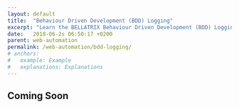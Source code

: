 ```yaml
---
layout: default
title:  "Behaviour Driven Development (BDD) Logging"
excerpt: "Learn the BELLATRIX Behaviour Driven Development (BDD) Logging works and how to use it."
date:   2018-06-2s 06:50:17 +0200
parent: web-automation
permalink: /web-automation/bdd-logging/
# anchors:
#   example: Example
#   explanations: Explanations
---
```

Coming Soon
-------

<!-- Example
-------
```java
@Test
public void purchaseRocketWithLogs() {
    app().navigate().to("http://demos.bellatrix.solutions/");

    Select sortDropDown = app().create().byNameEndingWith(Select.class, "orderby");
    Anchor protonMReadMoreButton = app().create().byInnerTextContaining(Anchor.class, "Read more");
    Anchor addToCartFalcon9 =
    app().create().byAttributeContaining(Anchor.class, "data-product_id", "28").toBeClickable();
    Anchor viewCartButton =
    app().create().byClassContaining(Anchor.class, "added_to_cart wc-forward").toBeClickable();

    sortDropDown.selectByText("Sort by price: low to high");
    protonMReadMoreButton.hover();
    addToCartFalcon9.focus();
    addToCartFalcon9.click();
    viewCartButton.click();

    TextField couponCodeTextField = app().create().byId(TextField.class, "coupon_code");
    Button applyCouponButton = app().create().byValueContaining(Button.class, "Apply coupon");
    Div messageAlert = app().create().byClassContaining(Div.class, "woocommerce-message");
    NumberInput quantityBox = app().create().byClassContaining(NumberInput.class, "input-text qty text");
    Button updateCart = app().create().byValueContaining(Button.class, "Update cart").toBeClickable();
    Span totalSpan = app().create().byXPath(Span.class, "//*[@class='order-total']//span");
    Anchor proceedToCheckout =
    app().create().byClassContaining(Anchor.class, "checkout-button button alt wc-forward");

    couponCodeTextField.setText("happybirthday");
    applyCouponButton.click();
    messageAlert.toBeVisible().waitToBe();
    messageAlert.validateTextIs("Coupon code applied successfully.");
    quantityBox.setNumber(0);
    quantityBox.setNumber(2);
    updateCart.click();
    totalSpan.validateTextIs("95.00€");
    proceedToCheckout.click();

    Heading billingDetailsHeading = app().create().byInnerTextContaining(Heading.class, "Billing details");
    Anchor showLogin = app().create().byInnerTextContaining(Anchor.class, "Click here to login");
    TextArea orderCommentsTextArea = app().create().byId(TextArea.class, "order_comments");
    TextField billingFirstName = app().create().byId(TextField.class, "billing_first_name");
    TextField billingLastName = app().create().byId(TextField.class, "billing_last_name");
    TextField billingCompany = app().create().byId(TextField.class, "billing_company");
    Select billingCountry = app().create().byId(Select.class, "billing_country");
    TextField billingAddress1 = app().create().byId(TextField.class, "billing_address_1");
    TextField billingAddress2 = app().create().byId(TextField.class, "billing_address_2");
    TextField billingCity = app().create().byId(TextField.class, "billing_city");
    Select billingState = app().create().byId(Select.class, "billing_state").toBeVisible().toBeClickable();
    TextField billingZip = app().create().byId(TextField.class, "billing_postcode");
    PhoneInput billingPhone = app().create().byId(PhoneInput.class, "billing_phone");
    EmailInput billingEmail = app().create().byId(EmailInput.class, "billing_email");
    CheckBox createAccountCheckBox = app().create().byId(CheckBox.class, "createaccount");
    RadioButton checkPaymentsRadioButton =
    app().create().byAttributeContaining(RadioButton.class, "for", "payment_method_cheque");

    billingDetailsHeading.toBeVisible().waitToBe();
    showLogin.validateHrefIs("http://demos.bellatrix.solutions/checkout/#");
    showLogin.validateClassIs("showlogin");
    orderCommentsTextArea.scrollToVisible();
    orderCommentsTextArea.setText("Please send the rocket to my door step!");
    billingFirstName.setText("In");
    billingLastName.setText("Deepthought");
    billingCompany.setText("Automate The Planet Ltd.");
    billingCountry.selectByText("Bulgaria");
    billingAddress1.validatePlaceholderIs("House number and street name");
    billingAddress1.setText("bul. Yerusalim 5");
    billingAddress2.setText("bul. Yerusalim 6");
    billingCity.setText("Sofia");
    billingState.selectByText("Sofia-Grad");
    billingZip.setText("1000");
    billingPhone.setPhone("+00359894646464");
    billingEmail.setEmail("info@bellatrix.solutions");
    createAccountCheckBox.check();
    checkPaymentsRadioButton.click();
}
```

Explanations
------------
There are cases when you need to show your colleagues or managers what tests do you have. Sometimes you may have manual test cases, but their maintenance and up-to-date state are questionable. Also, many times you need additional work to associate the tests with the test cases. Some frameworks give you a way to write human readable tests through the Gherkin language. The main idea is non-technical people to write these tests. However, we believe this approach is doomed. Or it is doable only for simple tests. This is why in BELLATRIX we built a feature that generates the test cases after the tests execution. After each action or assertion, a new entry is logged.

After the test is executed the following log is created:

```
Start Test
class = BDDLoggingTests name = purchaseRocketWithLogs
selecting 'Sort by price: low to high' from Select (name ending with orderby)
hovering Anchor (text containing Read more)
focusing Anchor (data-product_id containing 28)
clicking Anchor (data-product_id containing 28)
clicking Anchor (class containing added_to_cart wc-forward)
typing 'happybirthday' into TextField (id = coupon_code)
clicking Button (value containing Apply coupon)
validating Div (class containing woocommerce-message) inner text is 'Coupon code applied successfully.'
setting '0' into NumberInput (class = input-text qty text)
setting '2' into NumberInput (class = input-text qty text)
clicking Button (value containing Update cart)
validating Span (xpath = //*[@class='order-total']//span) inner text is '95.00€'
clicking Anchor (class = checkout-button button alt wc-forward)
validating Anchor (text containing Click here to login) href is 'http://demos.bellatrix.solutions/checkout/#'
validating Anchor (text containing Click here to login) class is 'showlogin'
scroll to visible TextArea (id = order_comments)
typing 'Please send the rocket to my door step!' into TextArea (id = order_comments)
typing 'In' into TextField (id = billing_first_name)
typing 'Deepthought' into TextField (id = billing_last_name)
typing 'Automate The Planet Ltd.' into TextField (id = billing_company)
selecting 'Bulgaria' from Select (id = billing_country)
validating TextField (id = billing_address_1) placeholder is 'House number and street name'
typing 'bul. Yerusalim 5' into TextField (id = billing_address_1)
typing 'bul. Yerusalim 6' into TextField (id = billing_address_2)
typing 'Sofia' into TextField (id = billing_city)
selecting 'Sofia-Grad' from Select (id = billing_state)
typing '1000' into TextField (id = billing_postcode)
typing '+00359894646464' into TextField (id = billing_phone)
typing 'info@bellatrix.solutions' into TextField (id = billing_email)
checking CheckBox (id = createaccount)
clicking RadioButton (for containing payment_method_cheque)
```

You can notice that since we use **validate** assertions not the regular one they also present in the log:
```
validating Span (xpath = //*[@class='order-total']//span) inner text is '95.00€'
```

There are two specifics about the generation of the logs. If page objects are used, which are discussed in next chapters. Two things change.
1. Instead of locators, the exact names of the element properties are printed.
2. Instead of page URL, the name of the page is displayed. -->